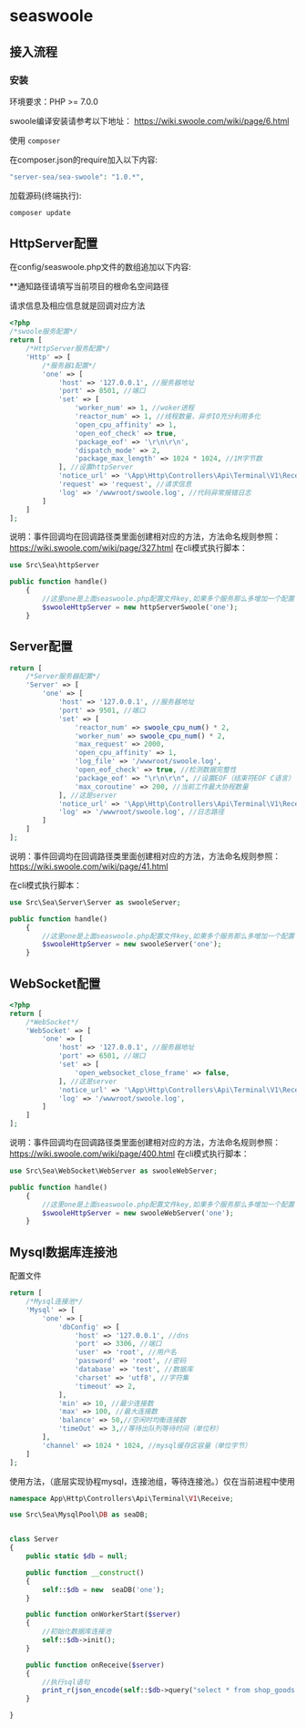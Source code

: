 # seaswoole
## 接入流程
### 安装
环境要求：PHP >= 7.0.0

swoole编译安装请参考以下地址：
https://wiki.swoole.com/wiki/page/6.html


使用 `composer`

在composer.json的require加入以下内容:

```php
"server-sea/sea-swoole": "1.0.*",
```


加载源码(终端执行):
```php
composer update
```


## HttpServer配置
在config/seaswoole.php文件的数组追加以下内容:

**通知路径请填写当前项目的根命名空间路径

请求信息及相应信息就是回调对应方法
```php
<?php
/*swoole服务配置*/
return [
    /*HttpServer服务配置*/
    'Http' => [
        /*服务器1配置*/
        'one' => [
            'host' => '127.0.0.1', //服务器地址
            'port' => 8501, //端口
            'set' => [
                'worker_num' => 1, //woker进程
                'reactor_num' => 1, //线程数量，异步IO充分利用多化
                'open_cpu_affinity' => 1,
                'open_eof_check' => true,
                'package_eof' => '\r\n\r\n',
                'dispatch_mode' => 2,
                'package_max_length' => 1024 * 1024, //1M字节数
            ], //设置httpServer
            'notice_url' => '\App\Http\Controllers\Api\Terminal\V1\Receive\HttpServer', //通知路径
            'request' => 'request', //请求信息
            'log' => '/wwwroot/swoole.log', //代码异常报错日志
        ]
    ]
];
```
说明：事件回调均在回调路径类里面创建相对应的方法，方法命名规则参照：https://wiki.swoole.com/wiki/page/327.html
在cli模式执行脚本：
```php
use Src\Sea\httpServer 

public function handle()
    {
        //这里one是上面seaswoole.php配置文件key,如果多个服务那么多增加一个配置
        $swooleHttpServer = new httpServerSwoole('one');
    }
```

## Server配置
```php
return [
    /*Server服务器配置*/
    'Server' => [
        'one' => [
            'host' => '127.0.0.1', //服务器地址
            'port' => 9501, //端口
            'set' => [
                'reactor_num' => swoole_cpu_num() * 2,
                'worker_num' => swoole_cpu_num() * 2,
                'max_request' => 2000,
                'open_cpu_affinity' => 1,
                'log_file' => '/wwwroot/swoole.log',
                'open_eof_check' => true, //检测数据完整性
                'package_eof' => "\r\n\r\n", //设置EOF（结束符EOF C语言）
                'max_coroutine' => 200, //当前工作最大协程数量
            ], //这是server
            'notice_url' => '\App\Http\Controllers\Api\Terminal\V1\Receive\HttpServer', //协程回调路径
            'log' => '/wwwroot/swoole.log', //日志路径
        ]
    ]
];
```

说明：事件回调均在回调路径类里面创建相对应的方法，方法命名规则参照：https://wiki.swoole.com/wiki/page/41.html

在cli模式执行脚本：
```php
use Src\Sea\Server\Server as swooleServer;

public function handle()
    {
        //这里one是上面seaswoole.php配置文件key,如果多个服务那么多增加一个配置
        $swooleHttpServer = new swooleServer('one');
    }
```

## WebSocket配置

```php
<?php
return [
    /*WebSocket*/
    'WebSocket' => [
        'one' => [
            'host' => '127.0.0.1', //服务器地址
            'port' => 6501, //端口
            'set' => [
                'open_websocket_close_frame' => false,
            ], //这是server
            'notice_url' => '\App\Http\Controllers\Api\Terminal\V1\Receive\WebSocket', //协程回调路径
            'log' => '/wwwroot/swoole.log',
        ]
    ]
];
```

说明：事件回调均在回调路径类里面创建相对应的方法，方法命名规则参照：https://wiki.swoole.com/wiki/page/400.html
在cli模式执行脚本：
```php
use Src\Sea\WebSocket\WebServer as swooleWebServer;

public function handle()
    {
        //这里one是上面seaswoole.php配置文件key,如果多个服务那么多增加一个配置
        $swooleHttpServer = new swooleWebServer('one');
    }
```


## Mysql数据库连接池
配置文件
```php
return [
    /*Mysql连接池*/
    'Mysql' => [
        'one' => [
            'dbConfig' => [
                'host' => '127.0.0.1', //dns
                'port' => 3306, //端口
                'user' => 'root', //用户名
                'password' => 'root', //密码
                'database' => 'test', //数据库
                'charset' => 'utf8', //字符集
                'timeout' => 2,
            ],
            'min' => 10, //最少连接数
            'max' => 100, //最大连接数
            'balance' => 50,//空闲时均衡连接数
            'timeOut' => 3,//等待出队列等待时间（单位秒）
        ],
        'channel' => 1024 * 1024, //mysql缓存区容量（单位字节）
    ]
];
```
使用方法，（底层实现协程mysql，连接池组，等待连接池。）仅在当前进程中使用

```php
namespace App\Http\Controllers\Api\Terminal\V1\Receive;

use Src\Sea\MysqlPool\DB as seaDB;


class Server
{
    public static $db = null;

    public function __construct()
    {
        self::$db = new  seaDB('one');
    }

    public function onWorkerStart($server)
    {
        //初始化数据库连接池
        self::$db->init();
    }

    public function onReceive($server)
    {
        //执行sql语句
        print_r(json_encode(self::$db->query("select * from shop_goods limit 1")));
    }

}
```